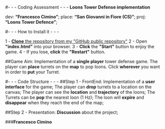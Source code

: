 
#- - - Coding Assessment - - -
**Loons Tower Defense implementation**

dev: **“Francesco Cimino”**;
place: **“San Giovanni in Fiore (CS)”**;
proj: **“Loons Tower Defence”**;



#- - - How to Install it - - -

1 - [**Clone** the repository from my "GitHub public repository"](https://github.com/FRA2721/Loons-Tower-Defense)
2 - Open **"index.html"** into your browser.
3 - **Click** the **"Start"** button to enjoy the game.
4 - If you lose, **click** the **"Restart"** button.



##Game Aim:
  Implementation of a **single player** tower defense game.
  The player can **place** turrets on the **map** to pop loons.
  Click **wherever** you want in order to **put** your Turret.



#- - - Code Structure - - -
##Step 1 - FrontEnd:
  Implementation of a **user interface** for the game;
  The player can **drop** turrets to a location on the canvas;
  The player can see the **location** and **trajectory** of the loons;
  The Turrets can be **pop** the nearest loon (1 Hz);
  The loon will **expire** and **disappear** when they reach the end of the map;



##Step 2 - Presentation:
  **Discussion** about the project;



###**Francesco Cimino**